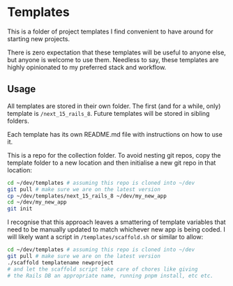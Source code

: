 # Templates

This is a folder of project templates I find convenient to have around for starting new projects.

There is zero expectation that these templates will be useful to anyone else, but anyone is welcome to use them. Needless to say, these templates are highly opinionated to my preferred stack and workflow.

## Usage
All templates are stored in their own folder. The first (and for a while, only) template is `/next_15_rails_8`. Future templates will be stored in sibling folders.

Each template has its own README.md file with instructions on how to use it.

This is a repo for the collection folder. To avoid nesting git repos, copy the template folder to a new location and then initialise a new git repo in that location:
```bash
cd ~/dev/templates # assuming this repo is cloned into ~/dev
git pull # make sure we are on the latest version
cp ~/dev/templates/next_15_rails_8 ~/dev/my_new_app
cd ~/dev/my_new_app
git init
```

I recognise that this approach leaves a smattering of template variables that need to be manually updated to match whichever new app is being coded. I will likely want a script in `/templates/scaffold.sh` or similar to allow:
```bash
cd ~/dev/templates # assuming this repo is cloned into ~/dev
git pull # make sure we are on the latest version
./scaffold templatename newproject
# and let the scaffold script take care of chores like giving
# the Rails DB an appropriate name, running pnpm install, etc etc.
```
